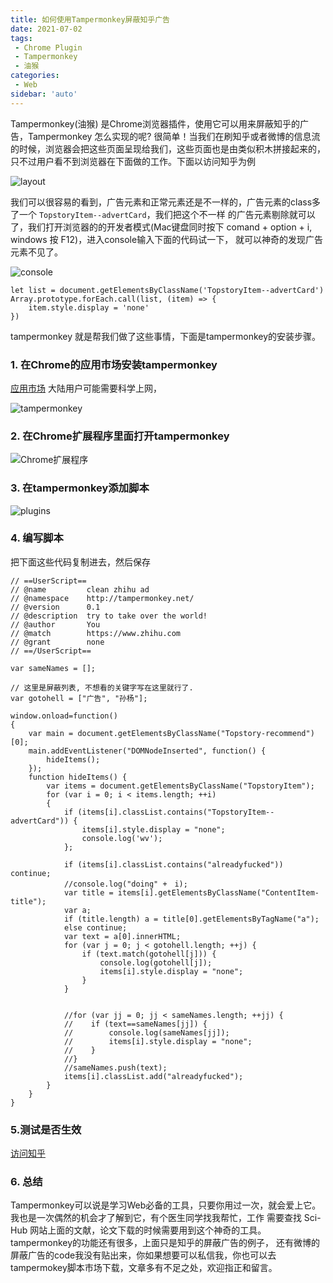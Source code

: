 ```yaml
---
title: 如何使用Tampermonkey屏蔽知乎广告
date: 2021-07-02
tags:
 - Chrome Plugin
 - Tampermonkey
 - 油猴
categories: 
 - Web
sidebar: 'auto'
---
```



Tampermonkey(油猴) 是Chrome浏览器插件，使用它可以用来屏蔽知乎的广告，Tampermonkey 怎么实现的呢? 很简单！当我们在刷知乎或者微博的信息流
的时候，浏览器会把这些页面呈现给我们，这些页面也是由类似积木拼接起来的，只不过用户看不到浏览器在下面做的工作。下面以访问知乎为例

![layout](/tampermonkey/layout.png)

我们可以很容易的看到，广告元素和正常元素还是不一样的，广告元素的class多了一个 `TopstoryItem--advertCard`，我们把这个不一样
的广告元素剔除就可以了，我们打开浏览器的的开发者模式(Mac键盘同时按下 comand + option + i, windows 按 F12)，进入console输入下面的代码试一下，
就可以神奇的发现广告元素不见了。

![console](/tampermonkey/console.png)

```
let list = document.getElementsByClassName('TopstoryItem--advertCard')
Array.prototype.forEach.call(list, (item) => {
    item.style.display = 'none'
})
```

tampermonkey 就是帮我们做了这些事情，下面是tampermonkey的安装步骤。

### 1. 在Chrome的应用市场安装tampermonkey 

[应用市场](https://chrome.google.com/webstore/detail/tampermonkey/dhdgffkkebhmkfjojejmpbldmpobfkfo?hl=zh-CN) 大陆用户可能需要科学上网，

![tampermonkey](/tampermonkey/tampermonkey.png)

### 2. 在Chrome扩展程序里面打开tampermonkey

![Chrome扩展程序](/tampermonkey/program.png)

### 3. 在tampermonkey添加脚本

![plugins](/tampermonkey/plugins.png)

### 4. 编写脚本

把下面这些代码复制进去，然后保存

```
// ==UserScript==
// @name         clean zhihu ad
// @namespace    http://tampermonkey.net/
// @version      0.1
// @description  try to take over the world!
// @author       You
// @match        https://www.zhihu.com
// @grant        none
// ==/UserScript==

var sameNames = [];

// 这里是屏蔽列表, 不想看的关键字写在这里就行了.
var gotohell = ["广告", "孙杨"];

window.onload=function()
{
    var main = document.getElementsByClassName("Topstory-recommend")[0];
    main.addEventListener("DOMNodeInserted", function() {
        hideItems();
    });
    function hideItems() {
        var items = document.getElementsByClassName("TopstoryItem");
        for (var i = 0; i < items.length; ++i)
        {
            if (items[i].classList.contains("TopstoryItem--advertCard")) {
                items[i].style.display = "none";
                console.log('wv');
            };

            if (items[i].classList.contains("alreadyfucked")) continue;
            //console.log("doing" +　i);
            var title = items[i].getElementsByClassName("ContentItem-title");
            var a;
            if (title.length) a = title[0].getElementsByTagName("a");
            else continue;
            var text = a[0].innerHTML;
            for (var j = 0; j < gotohell.length; ++j) {
                if (text.match(gotohell[j])) {
                    console.log(gotohell[j]);
                    items[i].style.display = "none";
                }
            }


            //for (var jj = 0; jj < sameNames.length; ++jj) {
            //    if (text==sameNames[jj]) {
            //        console.log(sameNames[jj]);
            //        items[i].style.display = "none";
            //    }
            //}
            //sameNames.push(text);
            items[i].classList.add("alreadyfucked");
        }
    }
}
```

### 5.测试是否生效

[访问知乎](https://www.zhihu.com/)

### 6. 总结

Tampermonkey可以说是学习Web必备的工具，只要你用过一次，就会爱上它。我也是一次偶然的机会才了解到它，有个医生同学找我帮忙，工作
需要查找 Sci-Hub 网站上面的文献，论文下载的时候需要用到这个神奇的工具。tampermonkey的功能还有很多，上面只是知乎的屏蔽广告的例子，
还有微博的屏蔽广告的code我没有贴出来，你如果想要可以私信我，你也可以去tampermokey脚本市场下载，文章多有不足之处，欢迎指正和留言。












